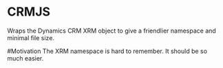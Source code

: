 # CRMJS
Wraps the Dynamics CRM XRM object to give a friendlier namespace and minimal file size.

#Motivation
The XRM namespace is hard to remember. It should be so much easier.
